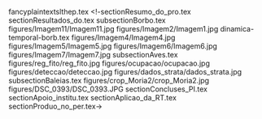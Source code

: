 fancyplaintextslthep.tex
<!-sectionResumo_do_pro.tex
sectionResultados_do.tex
subsectionBorbo.tex
figures/Imagem11/Imagem11.jpg
figures/Imagem2/Imagem1.jpg
dinamica-temporal-borb.tex
figures/Imagem4/Imagem4.jpg
figures/Imagem5/Imagem5.jpg
figures/Imagem6/Imagem6.jpg
figures/Imagem7/Imagem7.jpg
subsectionAves.tex
figures/reg_fito/reg_fito.jpg
figures/ocupacao/ocupacao.jpg
figures/deteccao/deteccao.jpg
figures/dados_strata/dados_strata.jpg
subsectionBaleias.tex
figures/crop_Moria2/crop_Moria2.jpg
figures/DSC_0393/DSC_0393.JPG
sectionConcluses_PI.tex
sectionApoio_institu.tex
sectionAplicao_da_RT.tex
sectionProduo_no_per.tex->